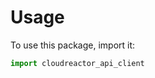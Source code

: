 # Usage

To use this package, import it:

```python
import cloudreactor_api_client
```

```{include} ../../README.md
```

